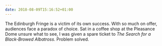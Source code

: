 ```yaml
---
date: 2018-08-09T15:16:52+01:00
---
```

The Edinburgh Fringe is a victim of its own success. With so much on offer, audiences face a paradox of choice. Sat in a coffee shop at the Pleasance Dome unsure what to see, I was given a spare ticket to <cite>The Search for a Black-Browed Albatross</cite>. Problem solved.
